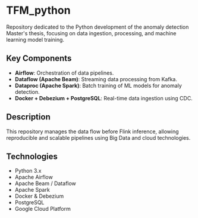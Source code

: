 # TFM_python

Repository dedicated to the Python development of the anomaly detection Master's thesis, focusing on data ingestion, processing, and machine learning model training.

## Key Components

- **Airflow**: Orchestration of data pipelines.
- **Dataflow (Apache Beam)**: Streaming data processing from Kafka.
- **Dataproc (Apache Spark)**: Batch training of ML models for anomaly detection.
- **Docker + Debezium + PostgreSQL**: Real-time data ingestion using CDC.

## Description

This repository manages the data flow before Flink inference, allowing reproducible and scalable pipelines using Big Data and cloud technologies.

## Technologies

- Python 3.x
- Apache Airflow
- Apache Beam / Dataflow
- Apache Spark
- Docker & Debezium
- PostgreSQL
- Google Cloud Platform
